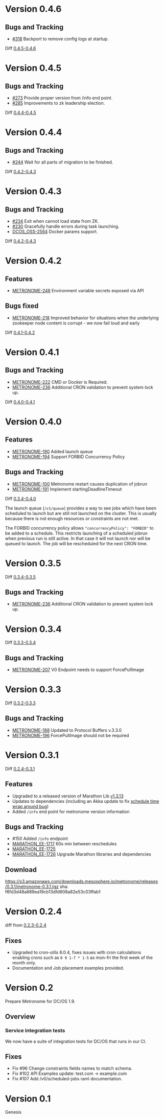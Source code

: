 # Version 0.4.6

## Bugs and Tracking

* [#318](https://github.com/dcos/metronome/pull/318) Backport to remove config logs at startup.

Diff [0.4.5-0.4.6](https://github.com/dcos/metronome/compare/v0.4.5...v0.4.6)

# Version 0.4.5

## Bugs and Tracking

* [#273](https://github.com/dcos/metronome/pull/273) Provide proper version from /info end point.
* [#285](https://github.com/dcos/metronome/pull/285) Improvements to zk leadership election.

Diff [0.4.4-0.4.5](https://github.com/dcos/metronome/compare/v0.4.4...v0.4.5)

# Version 0.4.4

## Bugs and Tracking

* [#244](https://github.com/dcos/metronome/pull/244) Wait for all parts of migration to be finished.

Diff [0.4.2-0.4.3](https://github.com/dcos/metronome/compare/v0.4.3...0.4.4)

# Version 0.4.3

## Bugs and Tracking

* [#234](https://github.com/dcos/metronome/pull/234) Exit when cannot load state from ZK.
* [#230](https://github.com/dcos/metronome/pull/230) Gracefully handle errors during task launching.
* [DCOS_OSS-2564](https://jira.mesosphere.com/browse/DCOS_OSS-2564) Docker params support.

Diff [0.4.2-0.4.3](https://github.com/dcos/metronome/compare/v0.4.2...0.4.3)

# Version 0.4.2

## Features
* [METRONOME-248](https://jira.mesosphere.com/browse/METRONOME-248) Environment variable secrets exposed via API

## Bugs fixed
* [METRONOME-218](https://jira.mesosphere.com/browse/METRONOME-218) Improved behavior for situations when the underlying zookeeper node content is corrupt - we now fail loud and early

Diff [0.4.1-0.4.2](https://github.com/dcos/metronome/compare/v0.4.1...v0.4.2)

# Version 0.4.1

## Bugs and Tracking

* [METRONOME-222](https://jira.mesosphere.com/browse/METRONOME-222) CMD or Docker is Required.
* [METRONOME-236](https://jira.mesosphere.com/browse/METRONOME-236) Additional CRON validation to prevent system lock up.

Diff [0.4.0-0.4.1](https://github.com/dcos/metronome/compare/v0.4.0...4cf60b24)

# Version 0.4.0

## Features

* [METRONOME-190](https://jira.mesosphere.com/browse/METRONOME-190) Added launch queue
* [METRONOME-194](https://jira.mesosphere.com/browse/METRONOME-194) Support FORBID Concurrency Policy

## Bugs and Tracking

* [METRONOME-100](https://jira.mesosphere.com/browse/METRONOME-100) Metronome restart causes duplication of jobrun
* [METRONOME-191](https://jira.mesosphere.com/browse/METRONOME-191) Implement startingDeadlineTimeout

Diff [0.3.4-0.4.0](https://github.com/dcos/metronome/compare/releases/0.3...1457e6)

The launch queue (`/v1/queue`) provides a way to see jobs which have been scheduled to launch but are still not launched on the cluster.
This is usually because there is not enough resources or constraints are not met.

The FORBID concurrency policy allows `"concurrencyPolicy": "FORBID"` to be added to a schedule. This restricts launching of a scheduled jobrun when previous run is still active. In that case it will not launch nor will be queued to launch. The job will be rescheduled for the next CRON time.

# Version 0.3.5

Diff [0.3.4-0.3.5](https://github.com/dcos/metronome/compare/v0.3.4...8bbfda7d6b84a70b4ede28770eae64aeb1b3654)

## Bugs and Tracking

* [METRONOME-236](https://jira.mesosphere.com/browse/METRONOME-236) Additional CRON validation to prevent system lock up.

# Version 0.3.4

Diff [0.3.3-0.3.4](https://github.com/dcos/metronome/compare/v0.3.3...4dcb0dddc6e13f24eff1e3e6502213437a6392d8)

## Bugs and Tracking

* [METRONOME-207](https://jira.mesosphere.com/browse/METRONOME-207) V0 Endpoint needs to support ForcePullImage

# Version 0.3.3

Diff [0.3.2-0.3.3](https://github.com/dcos/metronome/compare/v0.3.2...0e28f5653f2ee8726c8e1f6499063af19e435f39)

## Bugs and Tracking

* [METRONOME-188](https://jira.mesosphere.com/browse/METRONOME-188) Updated to Protocol Buffers v.3.3.0
* [METRONOME-196](https://jira.mesosphere.com/browse/METRONOME-196) ForcePullImage should not be required

# Version 0.3.1

Diff [0.2.4-0.3.1](https://github.com/dcos/metronome/compare/v0.2.4...v0.3.1)

## Features

* Upgraded to a released version of Marathon Lib [v1.3.13](https://github.com/mesosphere/marathon/releases/tag/v1.3.13)
* Updates to dependencies (including an Akka update to fix [schedule time wrap around bug](https://github.com/akka/akka/issues/20424))
* Added `/info` end point for metronome version information

## Bugs and Tracking

* #150 Added `/info` endpoint
* [MARATHON_EE-1717](https://jira.mesosphere.com/browse/MARATHON_EE-1717) 60s min between reschedules
* [MARATHON_EE-1725](https://jira.mesosphere.com/browse/MARATHON_EE-1725)
* [MARATHON_EE-1726](https://jira.mesosphere.com/browse/MARATHON_EE-1726) Upgrade Marathon libraries and dependencies

## Download

https://s3.amazonaws.com/downloads.mesosphere.io/metronome/releases/0.3.1/metronome-0.3.1.tgz
sha: f6fd3d48a889ea19cb13dfd908a82e53c03ffab1

# Version 0.2.4

diff from [0.2.3-0.2.4](https://github.com/dcos/metronome/compare/87976...23fe8ca)

## Fixes

* Upgraded to cron-utils 6.0.4, fixes issues with cron calculations enabling crons such as `0 9 1-7 * 1-5` as mon-fri the first week of the month only.
* Documentation and Job placement examples provided.

# Version 0.2

Prepare Metronome for DC/OS 1.9.

## Overview

### Service integration tests

We now have a suite of integration tests for DC/OS that runs in our CI.

## Fixes

* Fix #96 Change constraints fields names to match schema.
* Fix #102 API Examples update: test.com -> example.com
* Fix #107 Add /v0/scheduled-jobs raml documentation.

# Version 0.1

Genesis
